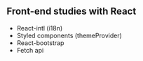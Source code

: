 ## Front-end studies with React


* React-intl (i18n) 
* Styled components (themeProvider)
* React-bootstrap
* Fetch api
